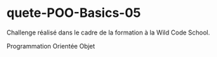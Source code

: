 # quete-POO-Basics-05


Challenge réalisé dans le cadre de la formation à la Wild Code School.

Programmation Orientée Objet

